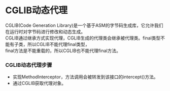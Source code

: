 # CGLIB动态代理
CGLIB(Code Generation Library)是一个基于ASM的字节码生成库，它允许我们在运行时对字节码进行修改和动态生成。<br>
CGLIB通过继承方式实现代理，CGLIB生成的代理类会继承被代理类。final类型不能有子类，所以CGLIB不能代理final类型，<br>
final方法是不能重载的，所以CGLIB也不能代理final方法。

### CGLIB动态代理步骤<br>
* 实现MethodInterceptor，方法调用会被转发到该接口的intercept()方法。
* 通过CGLIB获取代理对象。